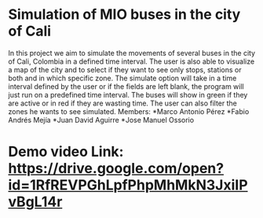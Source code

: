 # Simulation of MIO buses in the city of Cali

In this project we aim to simulate the movements of several buses in the city of Cali, Colombia in a defined time interval. The user is also able to visualize a map of the city and to select if they want to see only stops, stations or both and in which specific zone. The simulate option will take in a time interval defined by the user or if the fields are left blank, the program will just run on a predefined time interval. The buses will show in green if they are active or in red if they are wasting time. The user can also filter the zones he wants to see simulated.
Members:
  *Marco Antonio Pérez
  *Fabio Andrés Mejía
  *Juan David Aguirre
  *Jose Manuel Ossorio
  
  # Demo video Link: https://drive.google.com/open?id=1RfREVPGhLpfPhpMhMkN3JxiIPvBgL14r

